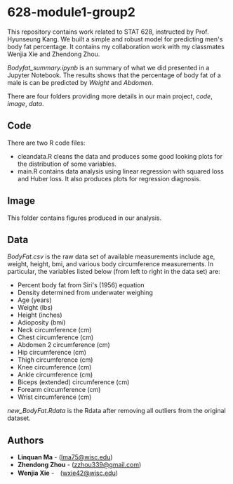 # 628-module1-group2
This repository contains work related to STAT 628, instructed by Prof. Hyunseung Kang. We built a simple and robust model for predicting men's body fat percentage. It contains my collaboration work with my classmates Wenjia Xie and Zhendong Zhou.

*Bodyfat_summary.ipynb* is an summary of what we did presented in a Jupyter Notebook. The results shows that the percentage of body fat of a male is can be predicted by *Weight* and *Abdomen*.

There are four folders providing more details in our main project, *code*, *image*, *data*.

## Code
There are two R code files:

* cleandata.R cleans the data and produces some good looking plots for the distribution of some variables. 
* main.R contains data analysis using linear regression with squared loss and Huber loss. It also produces plots for regression diagnosis. 

## Image
This folder contains figures produced in our analysis.

## Data
*BodyFat.csv* is the raw data set of available measurements include age, weight, height, bmi, and various body circumference measurements. In particular, the variables listed below (from left to right in the data set) are: 

* Percent body fat from Siri's (1956) equation  
* Density determined from underwater weighing  
* Age (years)  
* Weight (lbs)  
* Height (inches)  
* Adioposity (bmi)
* Neck circumference (cm)  
* Chest circumference (cm)  
* Abdomen 2 circumference (cm)  
* Hip circumference (cm)  
* Thigh circumference (cm)  
* Knee circumference (cm)  
* Ankle circumference (cm)  
* Biceps (extended) circumference (cm)  
* Forearm circumference (cm)  
* Wrist circumference (cm)  

*new_BodyFat.Rdata* is the Rdata after removing all outliers from the original dataset.

## Authors
* **Linquan Ma** - (lma75@wisc.edu)
* **Zhendong Zhou** - (zzhou339@gmail.com)
* **Wenjia Xie** -　(wxie42@wisc.edu)
